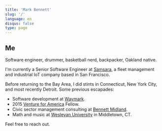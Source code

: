 ```yaml
---
title: 'Mark Bennett'
slug: '/'
language: en
disqus: false
type: page
---
```


## Me

Software engineer, drummer, basketball nerd, backpacker, Oakland native.

I'm currently a Senior Software Engineer at [Samsara](https://samsara.com), a fleet management and industrial IoT company based in San Francisco.

Before returning to the Bay Area, I did stints in Connecticut, New York City, and most recently Detroit. Some previous escapades:

- Software development at [Waymark](https://waymark.com).
- 2015 [Venture for America](https://ventureforamerica.org) Fellow.
- Civic sector management consulting at [Bennett Midland](https://bennettmidland.com).
- Math and music at [Wesleyan University](https://wesleyan.edu) in Middletown, CT.

Feel free to reach out.
